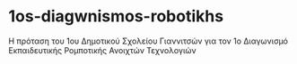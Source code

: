 # 1os-diagwnismos-robotikhs
Η πρόταση του 1ου Δημοτικού Σχολείου Γιαννιτσών για τον 1ο Διαγωνισμό Εκπαιδευτικής Ρομποτικής Ανοιχτών Τεχνολογιών
